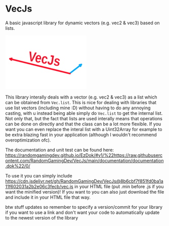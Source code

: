 # VecJs
A basic javascript library for dynamic vectors (e.g. vec2 &amp; vec3) based on lists.

<img src="VecJs.png" width="256"/>

This library interally deals with a vector (e.g. vec2 & vec3) as a list which can be obtained from `Vec.list`. This is nice for dealing with libraries that use list vectors (including mine :D) without having to do any annoying casting, with u instead being able simply do `Vec.list` to get the internal list. Not only that, but the fact that lists are used interally means that operations can be done on directly and that the class can be a lot more flexible. If you want you can even replace the interal list with a Uint32Array for example to be extra blazing fast in your application (although I wouldn't recommend overoptimization ofc).

The documentation and unit test can be found here: https://randomgamingdev.github.io/EzDok/#v1/%22https://raw.githubusercontent.com/RandomGamingDev/VecJs/main/documentation/documentation.dok%22/0/

To use it you can simply include https://cdn.jsdelivr.net/gh/RandomGamingDev/VecJs@8b6cbf7f851fd0ba1a11f602031a2b2e06c3fecb/vec.js in your HTML file (put .min before .js if you want the minified version)! If you want to you can also just download the file and include it in your HTML file that way.

btw stuff updates so remember to specify a version/commit for your library if you want to use a link and don't want your code to automatically update to the newest version of the library
